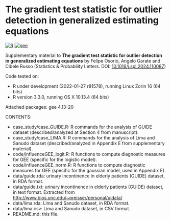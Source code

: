 # The gradient test statistic for outlier detection in generalized estimating equations

[![R](https://img.shields.io/badge/Made%20with-R%20under%20development-success)](https://cran.r-project.org/)
[![gee](https://img.shields.io/badge/gee-4.13--20-orange)](https://cran.r-project.org/package=gee)

Supplementary material to **The gradient test statistic for outlier detection in generalized estimating equations** by Felipe Osorio, Angelo Garate and Cibele Russo (Statistics & Probability Letters. DOI: [10.1016/j.spl.2024.110087](https://doi.org/10.1016/j.spl.2024.110087))

Code tested on:
- R under development (2022-01-27 r81578), running Linux Zorin 16 (64 bits)
- R version 3.3.0, running OS X 10.13.4 (64 bits)

Attached packages: gee 4.13-20

CONTENTS:
- case_study/case_GUIDE.R: R commands for the analysis of GUIDE dataset (described/analyzed at Section 4 from manuscript).
- case_study/case_LIMA.R: R commands for the analysis of Lima and Sanudo dataset (described/analyzed in Appendix E from supplementary material).
- code/influenceGEE_logit.R: R functions to compute diagnostic measures for GEE (specific for the logistic model).
- code/influenceGEE_norm.R: R functions to compute diagnostic measures for GEE (specific for the gaussian model, used in Appendix E).
- data/guide.rda: urinary incontinence in elderly patients (GUIDE) dataset, in RDA format.
- data/guide.txt: urinary incontinence in elderly patients (GUIDE) dataset, in text format. Extracted from http://www.bios.unc.edu/~preisser/personal/uidata/
- data/lima.rda: Lima and Sanudo dataset, in RDA format.
- data/lima.csv: Lima and Sanudo dataset, in CSV format.
- README.md: this file.
